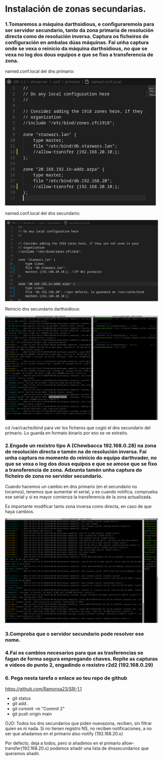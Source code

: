 # Instalación de zonas secundarias.

### 1.Tomaremos a máquina darthsidious, e configuraremola para ser servidor secundario, tanto da zona primaria de resolución directa como de resolución inversa. Captura os ficheiros de configuración en ambalas dúas máquinas. Fai unha captura onde se vexa o reinicio da máquina darthsidious, no que se vexa no log dos dous equipos e que se fixo a transferencia de zona.
named.conf.local del dns primario:

![imagen](imaxes/img2.png)

named.conf.local del dns secundario:

![imagen](imaxes/img3.png)

Reinicio dns secundario darthsidious:

![imagen](imaxes/img1.png)

cd /var/cache/bind para ver los ficheros que cogió el dns secundario del primario. Lo guarda en formato binario por eso se ve extraño.



### 2.Engade un rexistro tipo A (Chewbacca 192.168.0.28) na zona de resolución directa e tamén na de resolución inversa.  Fai unha captura no momento do reinicio do equipo darthvader, no que se vexa o log dos dous equipos e que se amose que se fixo a transferencia de zona. Adxunta tamén unha captura do ficheiro de zona no servidor secundario.

Cuando hacemos un cambio en dns primario (en el secundario no tocamos), tenemos que aumentar el serial, y es cuando notifica, comprueba ese serial y si es mayor comienza la transferencia de la zona actualizada.

Es importante modificar tanto zona inversa como directa, en caso de que haya cambios.

![imagen](imaxes/img4.png)

### 3.Comproba que o servidor secundario pode resolver ese nome.

### 4.Fai os cambios necesarios para que as trasferencias se fagan de forma segura empregando chaves.  Repite as capturas e vídeos do punto 2, engadindo o rexistro r2d2 (192.168.0.29)

### 6. Pega nesta tarefa o enlace ao teu repo de github

https://github.com/Ramonsa23/SRI-1.1

- git status
- git add .
- git commit -m "Commit 2"
- git push origin main



OJO: Todos los dns secundarios que piden nuevazona, reciben, sin filtrar quien es ni nada. Si no tienen registro NS, no reciben notificaciones,
a no ser que añadamos en el primario also-notify {192.168.20.x}

Por defecto, deja a todos, pero si añadimos en el primario allow-transfer{192.168.20.x} podemos añadir una lista de dnssecundarios que queramos añadir.

